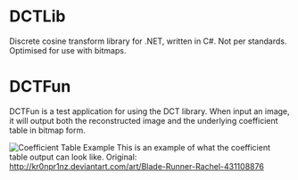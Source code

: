 # DCTLib
Discrete cosine transform library for .NET, written in C#. Not per standards. Optimised for use with bitmaps.

# DCTFun
DCTFun is a test application for using the DCT library. 
When input an image, it will output both the reconstructed image and the underlying coefficient table in bitmap form.

![Coefficient Table Example](http://i.imgur.com/zuLYed4.png)
This is an example of what the coefficient table output can look like.
Original: http://kr0npr1nz.deviantart.com/art/Blade-Runner-Rachel-431108876
